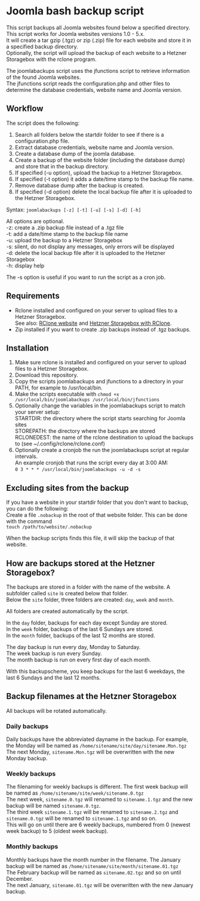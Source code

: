 # Joomla bash backup script

This script backups all Joomla websites found below a specified directory. This script works for Joomla websites versions 1.0 - 5.x.  
It will create a tar gzip (.tgz) or zip (.zip) file for each website and store it in a specified backup directory.  
Optionally, the script will upload the backup of each website to a Hetzner Storagebox with the rclone program.

The joomlabackups script uses the jfunctions script to retrieve information of the found Joomla websites.  
The jfunctions script reads the configuration.php and other files to determine the database credentials, website name and Joomla version.

## Workflow

The script does the following:  
1. Search all folders below the startdir folder to see if there is a configuration.php file.
2. Extract database credentials, website name and Joomla version.
3. Create a database dump of the joomla database.
4. Create a backup of the website folder (including the database dump) and store that in the backup directory.
5. If specified (-u option), upload the backup to a Hetzner Storagebox.
6. If specified (-t option) it adds a date/time stamp to the backup file name.
7. Remove database dump after the backup is created.
8. If specified (-d option) delete the local backup file after it is uploaded to the Hetzner Storagebox.

Syntax: `joomlabackups [-z] [-t] [-u] [-s] [-d] [-h]`

All options are optional.  
-z: create a .zip backup file instead of a .tgz file  
-t: add a date/time stamp to the backup file name  
-u: upload the backup to a Hetzner Storagebox  
-s: silent, do not display any messages, only errors will be displayed  
-d: delete the local backup file after it is uploaded to the Hetzner Storagebox  
-h: display help

The -s option is useful if you want to run the script as a cron job.

## Requirements

- Rclone installed and configured on your server to upload files to a Hetzner Storagebox.  
See also: <a href="https://rclone.org/" target="_blank">RClone website</a> and <a href="https://docs.hetzner.com/robot/storage-box/access/access-ssh-rsync-borg#rclone" target="_blank">Hetzner Storagebox with RClone</a>.
- Zip installed if you want to create .zip backups instead of .tgz backups.

## Installation

1. Make sure rclone is installed and configured on your server to upload files to a Hetzner Storagebox.
2. Download this repository.
3. Copy the scripts joomlabackups and jfunctions to a directory in your PATH, for example to /usr/local/bin.
4. Make the scripts executable with `chmod +x /usr/local/bin/joomlabackups /usr/local/bin/jfunctions`
5. Optionally change the variables in the joomlabackups script to match your server setup:  
STARTDIR: the directory where the script starts searching for Joomla sites  
STOREPATH: the directory where the backups are stored  
RCLONEDEST: the name of the rclone destination to upload the backups to (see ~/.config/rclone/rclone.conf)  
6. Optionally create a cronjob the run the joomlabackups script at regular intervals.  
An example cronjob that runs the script every day at 3:00 AM:  
`0 3 * * * /usr/local/bin/joomlabackups -u -d -s`

## Excluding sites from the backup

If you have a website in your startdir folder that you don't want to backup, you can do the following:  
Create a file `.nobackup` in the root of that website folder. This can be done with the command  
`touch /path/to/website/.nobackup`

When the backup scripts finds this file, it will skip the backup of that website.

## How are backups stored at the Hetzner Storagebox?

The backups are stored in a folder with the name of the website. A subfolder called `site` is created below that folder.  
Below the `site` folder, three folders are created: `day`, `week` and `month`.

All folders are created automatically by the script.

In the `day` folder, backups for each day except Sunday are stored.  
In the `week` folder, backups of the last 6 Sundays are stored.  
In the `month` folder, backups of the last 12 months are stored.

The day backup is run every day, Monday to Saturday.  
The week backup is run every Sunday.  
The month backup is run on every first day of each month.  

With this backupscheme, you keep backups for the last 6 weekdays, the last 6 Sundays and the last 12 months.  

## Backup filenames at the Hetzner Storagebox

All backups will be rotated automatically.

### Daily backups
Daily backups have the abbreviated dayname in the backup. For example, the Monday will be named as `/home/sitename/site/day/sitename.Mon.tgz`  
The next Monday, `sitename.Mon.tgz` will be overwritten with the new Monday backup.

### Weekly backups
The filenaming for weekly backups is different. The first week backup will be named as `/home/sitename/site/week/sitename.0.tgz`  
The next week, `sitename.0.tgz` will renamed to `sitename.1.tgz` and the new backup will be named `sitename.0.tgz`.  
The third week `sitename.1.tgz` will be renamed to `sitename.2.tgz` and `sitename.0.tgz` will be renamed to `sitename.1.tgz` and so on.  
This will go on until there are 6 weekly backups, numbered from 0 (newest week backup) to 5 (oldest week backup).

### Monthly backups
Monthly backups have the month number in the filename. The January backup will be named as `/home/sitename/site/month/sitename.01.tgz`  
The February backup will be named as `sitename.02.tgz` and so on until December.  
The next January, `sitename.01.tgz` will be overwritten with the new January backup.